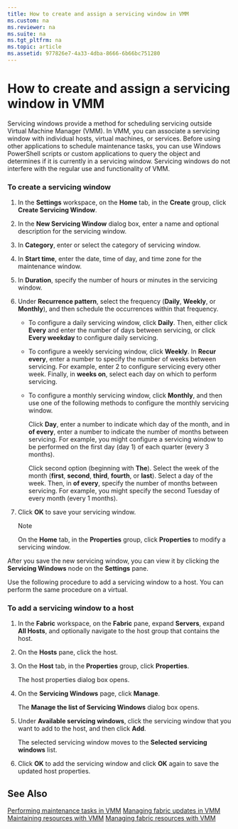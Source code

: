 ```yaml
---
title: How to create and assign a servicing window in VMM
ms.custom: na
ms.reviewer: na
ms.suite: na
ms.tgt_pltfrm: na
ms.topic: article
ms.assetid: 977826e7-4a33-4dba-8666-6b66bc751280
---
```

# How to create and assign a servicing window in VMM
Servicing windows provide a method for scheduling servicing outside Virtual Machine Manager \(VMM\). In VMM, you can associate a servicing window with individual hosts, virtual machines, or services. Before using other applications to schedule maintenance tasks, you can use Windows PowerShell scripts or custom applications to query the object and determines if it is currently in a servicing window. Servicing windows do not interfere with the regular use and functionality of VMM.

### To create a servicing window

1.  In the **Settings** workspace, on the **Home** tab, in the **Create** group, click **Create Servicing Window**.

2.  In the **New Servicing Window** dialog box, enter a name and optional description for the servicing window.

3.  In **Category**, enter or select the category of servicing window.

4.  In **Start time**, enter the date, time of day, and time zone for the maintenance window.

5.  In **Duration**, specify the number of hours or minutes in the servicing window.

6.  Under **Recurrence pattern**, select the frequency \(**Daily**, **Weekly**, or **Monthly**\), and then schedule the occurrences within that frequency.

    -   To configure a daily servicing window, click **Daily**. Then, either click **Every** and enter the number of days between servicing, or click **Every weekday** to configure daily servicing.

    -   To configure a weekly servicing window, click **Weekly**. In **Recur every**, enter a number to specify the number of weeks between servicing. For example, enter 2 to configure servicing every other week. Finally, in **weeks on**, select each day on which to perform servicing.

    -   To configure a monthly servicing window, click **Monthly**, and then use one of the following methods to configure the monthly servicing window.

        Click **Day**, enter a number to indicate which day of the month, and in **of every**, enter a number to indicate the number of months between servicing. For example, you might configure a servicing window to be performed on the first day \(day 1\) of each quarter \(every 3 months\).

        Click second option \(beginning with **The**\). Select the week of the month \(**first**, **second**, **third**, **fourth**, or **last**\). Select a day of the week. Then, in **of every**, specify the number of months between servicing. For example, you might specify the second Tuesday of every month \(every 1 months\).

7.  Click **OK** to save your servicing window.

    > [!NOTE]
    > On the **Home** tab, in the **Properties** group, click **Properties** to modify a servicing window.

After you save the new servicing window, you can view it by clicking the **Servicing Windows** node on the **Settings** pane.

Use the following procedure to add a servicing window to a host. You can perform the same procedure on a virtual.

### To add a servicing window to a host

1.  In the **Fabric** workspace, on the **Fabric** pane, expand **Servers**, expand **All Hosts**, and optionally navigate to the host group that contains the host.

2.  On the **Hosts** pane, click the host.

3.  On the **Host** tab, in the **Properties** group, click **Properties**.

    The host properties dialog box opens.

4.  On the **Servicing Windows** page, click **Manage**.

    The **Manage the list of Servicing Windows** dialog box opens.

5.  Under **Available servicing windows**, click the servicing window that you want to add to the host, and then click **Add**.

    The selected servicing window moves to the **Selected servicing windows** list.

6.  Click **OK** to add the servicing window and click **OK** again to save the updated host properties.

## See Also
[Performing maintenance tasks in VMM](Performing-maintenance-tasks-in-VMM.md)
[Managing fabric updates in VMM](Managing-fabric-updates-in-VMM.md)
[Maintaining resources with VMM](Maintaining-resources-with-VMM.md)
[Managing fabric resources with VMM](Managing-fabric-resources-with-VMM.md)


